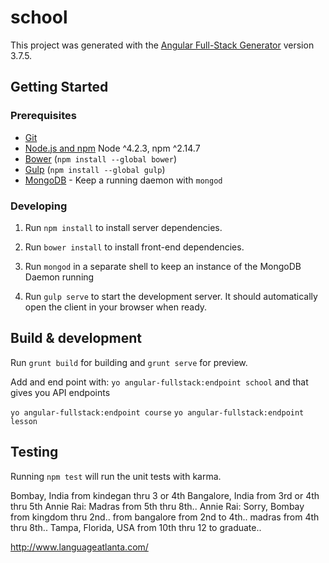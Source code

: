 # school

This project was generated with the [Angular Full-Stack Generator](https://github.com/DaftMonk/generator-angular-fullstack) version 3.7.5.

## Getting Started

### Prerequisites

- [Git](https://git-scm.com/)
- [Node.js and npm](nodejs.org) Node ^4.2.3, npm ^2.14.7
- [Bower](bower.io) (`npm install --global bower`)
- [Gulp](http://gulpjs.com/) (`npm install --global gulp`)
- [MongoDB](https://www.mongodb.org/) - Keep a running daemon with `mongod`

### Developing

1. Run `npm install` to install server dependencies.

2. Run `bower install` to install front-end dependencies.

3. Run `mongod` in a separate shell to keep an instance of the MongoDB Daemon running

4. Run `gulp serve` to start the development server. It should automatically open the client in your browser when ready.

## Build & development

Run `grunt build` for building and `grunt serve` for preview.

Add and end point with:
`yo angular-fullstack:endpoint school`
and that gives you API endpoints

`yo angular-fullstack:endpoint course`
`yo angular-fullstack:endpoint lesson`


## Testing

Running `npm test` will run the unit tests with karma.


Bombay, India from kindegan thru 3 or 4th
Bangalore, India from 3rd or 4th thru 5th
Annie Rai: Madras from 5th thru 8th..
Annie Rai: Sorry, Bombay from kingdom thru 2nd.. from bangalore from 2nd to 4th.. madras from 4th thru 8th..
Tampa, Florida, USA from 10th thru 12 to graduate..

http://www.languageatlanta.com/
